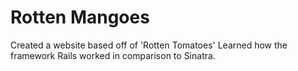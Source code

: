 # Rotten Mangoes

Created a website based off of 'Rotten Tomatoes'
Learned how the framework Rails worked in comparison to Sinatra. 
